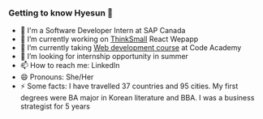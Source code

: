 ### Getting to know Hyesun 👋

- 💬 I'm a Software Developer Intern at SAP Canada 
- 🔭 I’m currently working on [ThinkSmall](http://thinksmall.live) React Wepapp
- 🌱 I’m currently taking [Web development course](https://www.codecademy.com/learn/paths/web-development) at Code Academy
- 🤔 I’m looking for internship opportunity in summer
- 📫 How to reach me: LinkedIn 
- 😄 Pronouns: She/Her
- ⚡ Some facts: I have travelled 37 countries and 95 cities. My first degrees were BA major in Korean literature and BBA. I was a business strategist for 5 years

<!--
**anhyesun/anhyesun** is a ✨ _special_ ✨ repository because its `README.md` (this file) appears on your GitHub profile.

Here are some ideas to get you started:

- 🔭 I’m currently working on ...
- 🌱 I’m currently learning ...
- 👯 I’m looking to collaborate on ...
- 🤔 I’m looking for help with ...
- 💬 Ask me about ...
- 📫 How to reach me: ...
- 😄 Pronouns: ...
- ⚡ Fun fact: ...
-->
